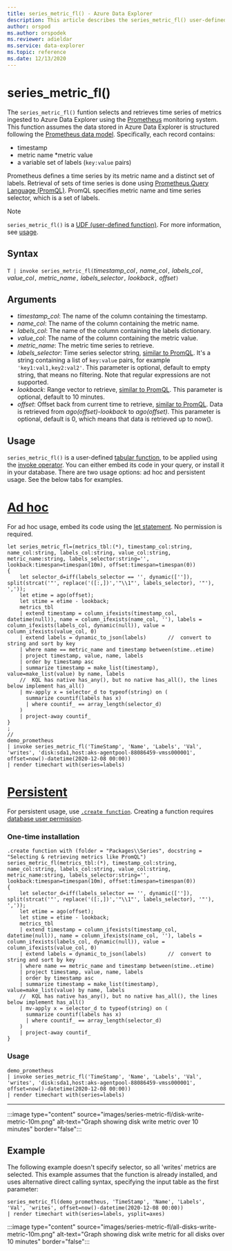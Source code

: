 ```yaml
---
title: series_metric_fl() - Azure Data Explorer
description: This article describes the series_metric_fl() user-defined function in Azure Data Explorer.
author: orspod
ms.author: orspodek
ms.reviewer: adieldar
ms.service: data-explorer
ms.topic: reference
ms.date: 12/13/2020
---
```

# series_metric_fl()


The `series_metric_fl()` funtion selects and retrieves time series of metrics ingested to Azure Data Explorer using the [Prometheus](https://prometheus.io/) monitoring system. This function assumes the data stored in Azure Data Explorer is structured following the [Prometheus data model](https://prometheus.io/docs/concepts/data_model/). Specifically, each record contains:
 * timestamp 
 * metric name 
 *metric value 
 * a variable set of labels (`key:value` pairs)
 
 Prometheus defines a time series by its metric name and a distinct set of labels. Retrieval of sets of time series is done using [Prometheus Query Language (PromQL)](https://prometheus.io/docs/prometheus/latest/querying/basics/). PromQL specifies metric name and time series selector, which is a set of labels.

> [!NOTE]
> `series_metric_fl()` is a [UDF (user-defined function)](../query/functions/user-defined-functions.md). For more information, see [usage](#usage).

## Syntax

`T | invoke series_metric_fl(`*timestamp_col*`,` *name_col*`,` *labels_col*`,` *value_col*`,` *metric_name*`,` *labels_selector*`,` *lookback*`,` *offset*`)`

## Arguments

* *timestamp_col*: The name of the column containing the timestamp.
* *name_col*: The name of the column containing the metric name.
* *labels_col*: The name of the column containing the labels dictionary.
* *value_col*: The name of the column containing the metric value.
* *metric_name*: The metric time series to retrieve.
* *labels_selector*: Time series selector string, [similar to PromQL](https://prometheus.io/docs/prometheus/latest/querying/basics/#time-series-selectors). It's a string containing a list of `key:value` pairs, for example `'key1:val1,key2:val2'`. This parameter is optional, default to empty string, that means no filtering. Note that regular expressions are not supported. 
* *lookback*: Range vector to retrieve, [similar to PromQL](https://prometheus.io/docs/prometheus/latest/querying/basics/#range-vector-selectors). This parameter is optional, default to 10 minutes.
* *offset*: Offset back from current time to retrieve, [similar to PromQL](https://prometheus.io/docs/prometheus/latest/querying/basics/#offset-modifier). Data is retrieved from *ago(offset)-lookback* to *ago(offset)*. This parameter is optional, default is 0, which means that data is retrieved up to now().

## Usage

`series_metric_fl()` is a user-defined [tabular function](../query/functions/user-defined-functions.md#tabular-function), to be applied using the [invoke operator](../query/invokeoperator.md). You can either embed its code in your query, or install it in your database. There are two usage options: ad hoc and persistent usage. See the below tabs for examples.

# [Ad hoc](#tab/adhoc)

For ad hoc usage, embed its code using the [let statement](../query/letstatement.md). No permission is required.

<!-- csl: https://help.kusto.windows.net:443/Samples -->
```kusto
let series_metric_fl=(metrics_tbl:(*), timestamp_col:string, name_col:string, labels_col:string, value_col:string, metric_name:string, labels_selector:string='', lookback:timespan=timespan(10m), offset:timespan=timespan(0))
{
    let selector_d=iff(labels_selector == '', dynamic(['']), split(strcat('"', replace('([:,])','"\\1"', labels_selector), '"'), ','));
    let etime = ago(offset);
    let stime = etime - lookback;
    metrics_tbl
    | extend timestamp = column_ifexists(timestamp_col, datetime(null)), name = column_ifexists(name_col, ''), labels = column_ifexists(labels_col, dynamic(null)), value = column_ifexists(value_col, 0)
    | extend labels = dynamic_to_json(labels)       //  convert to string and sort by key
    | where name == metric_name and timestamp between(stime..etime)
    | project timestamp, value, name, labels
    | order by timestamp asc
    | summarize timestamp = make_list(timestamp), value=make_list(value) by name, labels
    //  KQL has native has_any(), but no native has_all(), the lines below implement has_all()
    | mv-apply x = selector_d to typeof(string) on (
      summarize countif(labels has x)
      | where countif_ == array_length(selector_d)
    )
    | project-away countif_
}
;
//
demo_prometheus
| invoke series_metric_fl('TimeStamp', 'Name', 'Labels', 'Val', 'writes', 'disk:sda1,host:aks-agentpool-88086459-vmss000001', offset=now()-datetime(2020-12-08 00:00))
| render timechart with(series=labels)
```

# [Persistent](#tab/persistent)

For persistent usage, use [`.create function`](../management/create-function.md). Creating a function requires [database user permission](../management/access-control/role-based-authorization.md).

### One-time installation

<!-- csl: https://help.kusto.windows.net:443/Samples -->
```kusto
.create function with (folder = "Packages\\Series", docstring = "Selecting & retrieving metrics like PromQL")
series_metric_fl(metrics_tbl:(*), timestamp_col:string, name_col:string, labels_col:string, value_col:string, metric_name:string, labels_selector:string='', lookback:timespan=timespan(10m), offset:timespan=timespan(0))
{
    let selector_d=iff(labels_selector == '', dynamic(['']), split(strcat('"', replace('([:,])','"\\1"', labels_selector), '"'), ','));
    let etime = ago(offset);
    let stime = etime - lookback;
    metrics_tbl
    | extend timestamp = column_ifexists(timestamp_col, datetime(null)), name = column_ifexists(name_col, ''), labels = column_ifexists(labels_col, dynamic(null)), value = column_ifexists(value_col, 0)
    | extend labels = dynamic_to_json(labels)       //  convert to string and sort by key
    | where name == metric_name and timestamp between(stime..etime)
    | project timestamp, value, name, labels
    | order by timestamp asc
    | summarize timestamp = make_list(timestamp), value=make_list(value) by name, labels
    //  KQL has native has_any(), but no native has_all(), the lines below implement has_all()
    | mv-apply x = selector_d to typeof(string) on (
      summarize countif(labels has x)
      | where countif_ == array_length(selector_d)
    )
    | project-away countif_
}
```

### Usage

<!-- csl: https://help.kusto.windows.net:443/Samples -->
```kusto
demo_prometheus
| invoke series_metric_fl('TimeStamp', 'Name', 'Labels', 'Val', 'writes', 'disk:sda1,host:aks-agentpool-88086459-vmss000001', offset=now()-datetime(2020-12-08 00:00))
| render timechart with(series=labels)
```

---

:::image type="content" source="images/series-metric-fl/disk-write-metric-10m.png" alt-text="Graph showing disk write metric over 10 minutes" border="false":::

## Example

The following example doesn't specify selector, so all 'writes' metrics are selected. This example assumes that the function is already installed, and uses alternative direct calling syntax, specifying the input table as the first parameter:
    
<!-- csl: https://help.kusto.windows.net:443/Samples -->
```kusto
series_metric_fl(demo_prometheus, 'TimeStamp', 'Name', 'Labels', 'Val', 'writes', offset=now()-datetime(2020-12-08 00:00))
| render timechart with(series=labels, ysplit=axes)
```
    
:::image type="content" source="images/series-metric-fl/all-disks-write-metric-10m.png" alt-text="Graph showing disk write metric for all disks over 10 minutes" border="false":::
